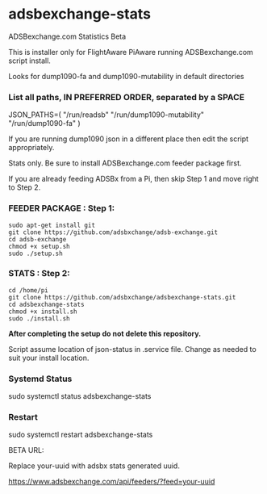 # adsbexchange-stats
ADSBexchange.com Statistics Beta

This is installer only for FlightAware PiAware running ADSBexchange.com script install.

Looks for dump1090-fa and dump1090-mutability in default directories

### List all paths, IN PREFERRED ORDER, separated by a SPACE
JSON_PATHS=( "/run/readsb" "/run/dump1090-mutability" "/run/dump1090-fa" )

If you are running dump1090 json in a different place then edit the script appropriately.


Stats only.  Be sure to install ADSBexchange.com feeder package first.

If you are already feeding ADSBx from a Pi, then skip Step 1 and move right to Step 2.

### FEEDER PACKAGE : Step 1:

    sudo apt-get install git
    git clone https://github.com/adsbxchange/adsb-exchange.git
    cd adsb-exchange
    chmod +x setup.sh
    sudo ./setup.sh


### STATS : Step 2:

    cd /home/pi
    git clone https://github.com/adsbxchange/adsbexchange-stats.git
    cd adsbexchange-stats
    chmod +x install.sh
    sudo ./install.sh
    
**After completing the setup do not delete this repository.**

Script assume location of json-status in .service file.  Change as needed to suit your install location.

### Systemd Status
sudo systemctl status adsbexchange-stats


### Restart
sudo systemctl restart adsbexchange-stats

BETA URL:

Replace your-uuid with adsbx stats generated uuid.

https://www.adsbexchange.com/api/feeders/?feed=your-uuid
